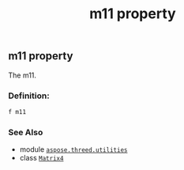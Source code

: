 ﻿---
title: m11 property
second_title: Aspose.3D for Python via .NET API References
description: 
type: docs
weight: 210
url: /python-net/aspose.threed.utilities/matrix4/m11/
is_root: false
---

## m11 property


The m11.
### Definition:
```python
f m11 
```

### See Also
* module [`aspose.threed.utilities`](../../)
* class [`Matrix4`](/3d/python-net/aspose.threed.utilities/matrix4)
